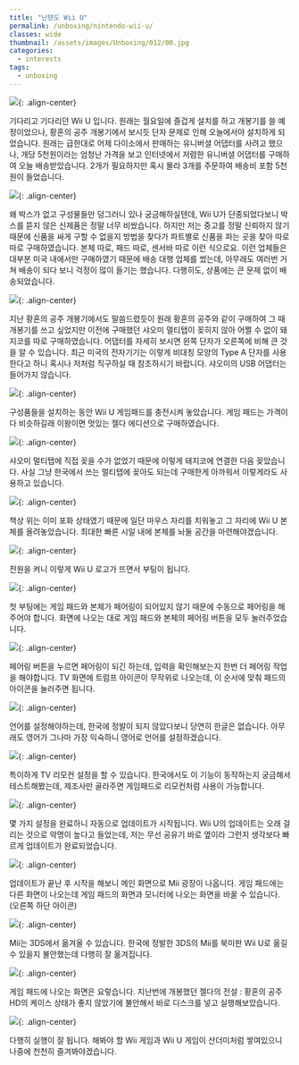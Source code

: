 ```yaml
---
title: "닌텐도 Wii U"
permalink: /unboxing/nintendo-wii-u/
classes: wide
thumbnail: /assets/images/Unboxing/012/00.jpg
categories:
  - interests
tags:
  - unboxing
---
```


![](/assets/images/Unboxing/012/00.jpg){: .align-center}

기다리고 기다리던 Wii U 입니다. 원래는 월요일에 즐겁게 설치를 하고 개봉기를 쓸 예정이었으나, 황혼의 공주 개봉기에서 보시듯 단자 문제로 인해 오늘에서야 설치하게 되었습니다. 원래는 급한대로 어제 다이소에서 판매하는 유니버셜 어댑터를 사려고 했으나, 개당 5천원이라는 엄청난 가격을 보고 인터넷에서 저렴한 유니버셜 어댑터를 구매하여 오늘 배송받았습니다. 2개가 필요하지만 혹시 몰라 3개를 주문하여 배송비 포함 5천원이 들었습니다.

![](/assets/images/Unboxing/012/01.jpg){: .align-center}

왜 박스가 없고 구성물들만 덩그러니 있나 궁금해하실텐데, Wii U가 단종되었다보니 박스를 뜯지 않은 신제품은 정말 너무 비쌌습니다. 하지만 저는 중고를 정말 신뢰하지 않기 때문에 신품을 싸게 구할 수 없을지 방법을 찾다가 파트별로 신품을 파는 곳을 찾아 따로따로 구매하였습니다. 본체 따로, 패드 따로, 센서바 따로 이런 식으로요. 이런 업체들은 대부분 미국 내에서만 구매하였기 때문에 배송 대행 업체를 썼는데, 아무래도 여러번 거쳐 배송이 되다 보니 걱정이 많이 들기는 했습니다. 다행히도, 상품에는 큰 문제 없이 배송되었습니다.

![](/assets/images/Unboxing/012/02.jpg){: .align-center}

지난 황혼의 공주 개봉기에서도 말씀드렸듯이 원래 황혼의 공주와 같이 구매하여 그 때 개봉기를 쓰고 싶었지만 이전에 구매했던 샤오미 멀티탭이 꽂히지 않아 어쩔 수 없이 돼지코를 따로 구매하였습니다. 어댑터를 자세히 보시면 왼쪽 단자가 오른쪽에 비해 큰 것을 알 수 있습니다. 최근 미국의 전자기기는 이렇게 비대칭 모양의 Type A 단자를 사용한다고 하니 혹시나 저처럼 직구하실 때 참조하시기 바랍니다. 샤오미의 USB 어댑터는 들어가지 않습니다.

![](/assets/images/Unboxing/012/03.jpg){: .align-center}

구성품들을 설치하는 동안 Wii U 게임패드를 충전시켜 놓았습니다. 게임 패드는 가격이 다 비슷하길래 이왕이면 멋있는 젤다 에디션으로 구매하였습니다.

![](/assets/images/Unboxing/012/04.jpg){: .align-center}

샤오미 멀티탭에 직접 꽂을 수가 없었기 때문에 이렇게 돼지코에 연결한 다음 꽂았습니다. 사실 그냥 한국에서 쓰는 멀티탭에 꽂아도 되는데 구매한게 아까워서 이렇게라도 사용하고 있습니다.

![](/assets/images/Unboxing/012/05.jpg){: .align-center}

책상 위는 이미 포화 상태였기 때문에 일단 마우스 자리를 치워놓고 그 자리에 Wii U 본체를 올려놓았습니다. 최대한 빠른 시일 내에 본체를 놔둘 공간을 마련해야겠습니다.

![](/assets/images/Unboxing/012/06.jpg){: .align-center}

전원을 켜니 이렇게 Wii U 로고가 뜨면서 부팅이 됩니다.

![](/assets/images/Unboxing/012/07.jpg){: .align-center}

첫 부팅에는 게임 패드와 본체가 페어링이 되어있지 않기 때문에 수동으로 페어링을 해주어야 합니다. 화면에 나오는 대로 게임 패드와 본체의 페어링 버튼을 모두 눌러주었습니다.

![](/assets/images/Unboxing/012/08.jpg){: .align-center}

페어링 버튼을 누르면 페어링이 되긴 하는데, 입력을 확인해보는지 한번 더 페어링 작업을 해야합니다. TV 화면에 트럼프 아이콘이 무작위로 나오는데, 이 순서에 맞춰 패드의 아이콘을 눌러주면 됩니다.

![](/assets/images/Unboxing/012/09.jpg){: .align-center}

언어를 설정해야하는데, 한국에 정발이 되지 않았다보니 당연히 한글은 없습니다. 아무래도 영어가 그나마 가장 익숙하니 영어로 언어를 설정하겠습니다.

![](/assets/images/Unboxing/012/10.jpg){: .align-center}

특이하게 TV 리모컨 설정을 할 수 있습니다. 한국에서도 이 기능이 동작하는지 궁금해서 테스트해봤는데, 제조사만 골라주면 게임패드로 리모컨처럼 사용이 가능합니다.

![](/assets/images/Unboxing/012/11.jpg){: .align-center}

몇 가지 설정을 완료하니 자동으로 업데이트가 시작됩니다. Wii U의 업데이트는 오래 걸리는 것으로 악명이 높다고 들었는데, 저는 무선 공유기 바로 옆이라 그런지 생각보다 빠르게 업데이트가 완료되었습니다.

![](/assets/images/Unboxing/012/12.jpg){: .align-center}

업데이트가 끝난 후 시작을 해보니 메인 화면으로 Mii 광장이 나옵니다. 게임 패드에는 다른 화면이 나오는데 게임 패드의 화면과 모니터에 나오는 화면을 바꿀 수 있습니다. (오른쪽 하단 아이콘)

![](/assets/images/Unboxing/012/13.jpg){: .align-center}

Mii는 3DS에서 옮겨올 수 있습니다. 한국에 정발한 3DS의 Mii를 북미판 Wii U로 옮길 수 있을지 불안했는데 다행히 잘 옮겨집니다.

![](/assets/images/Unboxing/012/14.jpg){: .align-center}

게임 패드에 나오는 화면은 요렇습니다. 지난번에 개봉했던 젤다의 전설 : 황혼의 공주 HD의 케이스 상태가 좋지 않았기에 불안해서 바로 디스크를 넣고 실행해보았습니다.

![](/assets/images/Unboxing/012/15.jpg){: .align-center}

다행히 실행이 잘 됩니다. 해봐야 할 Wii 게임과 Wii U 게임이 산더미처럼 쌓여있으니 나중에 천천히 즐겨봐야겠습니다.